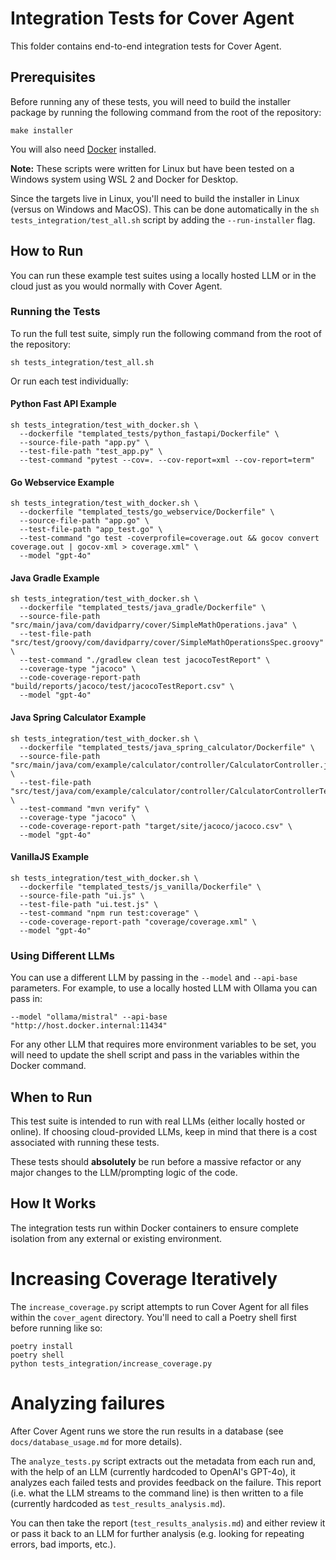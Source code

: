 # Integration Tests for Cover Agent
This folder contains end-to-end integration tests for Cover Agent.

## Prerequisites
Before running any of these tests, you will need to build the installer package by running the following command from the root of the repository:
```
make installer
```

You will also need [Docker](https://www.docker.com/) installed.

__Note:__ These scripts were written for Linux but have been tested on a Windows system using WSL 2 and Docker for Desktop.

Since the targets live in Linux, you'll need to build the installer in Linux (versus on Windows and MacOS). This can be done automatically in the `sh tests_integration/test_all.sh` script by adding the `--run-installer` flag.

## How to Run
You can run these example test suites using a locally hosted LLM or in the cloud just as you would normally with Cover Agent.

### Running the Tests
To run the full test suite, simply run the following command from the root of the repository:
```
sh tests_integration/test_all.sh
```

Or run each test individually:
#### Python Fast API Example
```
sh tests_integration/test_with_docker.sh \
  --dockerfile "templated_tests/python_fastapi/Dockerfile" \
  --source-file-path "app.py" \
  --test-file-path "test_app.py" \
  --test-command "pytest --cov=. --cov-report=xml --cov-report=term"
```

#### Go Webservice Example
```
sh tests_integration/test_with_docker.sh \
  --dockerfile "templated_tests/go_webservice/Dockerfile" \
  --source-file-path "app.go" \
  --test-file-path "app_test.go" \
  --test-command "go test -coverprofile=coverage.out && gocov convert coverage.out | gocov-xml > coverage.xml" \
  --model "gpt-4o"
```

#### Java Gradle Example
```
sh tests_integration/test_with_docker.sh \
  --dockerfile "templated_tests/java_gradle/Dockerfile" \
  --source-file-path "src/main/java/com/davidparry/cover/SimpleMathOperations.java" \
  --test-file-path "src/test/groovy/com/davidparry/cover/SimpleMathOperationsSpec.groovy" \
  --test-command "./gradlew clean test jacocoTestReport" \
  --coverage-type "jacoco" \
  --code-coverage-report-path "build/reports/jacoco/test/jacocoTestReport.csv" \
  --model "gpt-4o"
```

#### Java Spring Calculator Example
```
sh tests_integration/test_with_docker.sh \
  --dockerfile "templated_tests/java_spring_calculator/Dockerfile" \
  --source-file-path "src/main/java/com/example/calculator/controller/CalculatorController.java" \
  --test-file-path "src/test/java/com/example/calculator/controller/CalculatorControllerTest.java" \
  --test-command "mvn verify" \
  --coverage-type "jacoco" \
  --code-coverage-report-path "target/site/jacoco/jacoco.csv" \
  --model "gpt-4o"
```

#### VanillaJS Example
```
sh tests_integration/test_with_docker.sh \
  --dockerfile "templated_tests/js_vanilla/Dockerfile" \
  --source-file-path "ui.js" \
  --test-file-path "ui.test.js" \
  --test-command "npm run test:coverage" \
  --code-coverage-report-path "coverage/coverage.xml" \
  --model "gpt-4o"
```

### Using Different LLMs
You can use a different LLM by passing in the `--model` and `--api-base` parameters. For example, to use a locally hosted LLM with Ollama you can pass in:
```
--model "ollama/mistral" --api-base "http://host.docker.internal:11434"
```

For any other LLM that requires more environment variables to be set, you will need to update the shell script and pass in the variables within the Docker command.

## When to Run
This test suite is intended to run with real LLMs (either locally hosted or online). If choosing cloud-provided LLMs, keep in mind that there is a cost associated with running these tests.

These tests should **absolutely** be run before a massive refactor or any major changes to the LLM/prompting logic of the code.

## How It Works
The integration tests run within Docker containers to ensure complete isolation from any external or existing environment.

# Increasing Coverage Iteratively
The `increase_coverage.py` script attempts to run Cover Agent for all files within the `cover_agent` directory. You'll need to call a Poetry shell first before running like so:
```
poetry install
poetry shell
python tests_integration/increase_coverage.py
```

# Analyzing failures
After Cover Agent runs we store the run results in a database (see `docs/database_usage.md` for more details). 

The `analyze_tests.py` script extracts out the metadata from each run and, with the help of an LLM (currently hardcoded to OpenAI's GPT-4o), it analyzes each failed tests and provides feedback on the failure. This report (i.e. what the LLM streams to the command line) is then written to a file (currently hardcoded as `test_results_analysis.md`).

You can then take the report (`test_results_analysis.md`) and either review it or pass it back to an LLM for further analysis (e.g. looking for repeating errors, bad imports, etc.).